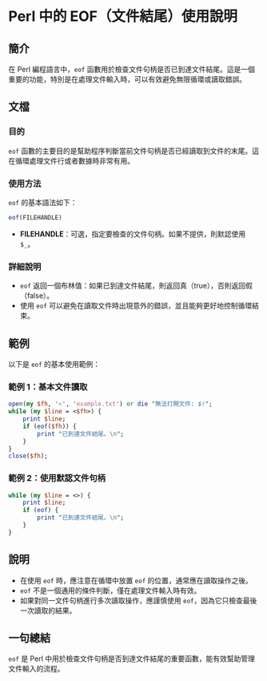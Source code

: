 <!--
Meta Description: # Perl 中的 EOF（文件結尾）使用說明 ## 簡介 在 Perl 編程語言中，`eof` 函數用於檢查文件句柄是否已到達文件結尾。這是一個重要的功能，特別是在處理文件輸入時，可以有效避免無限循環或讀取錯誤。 ## 文檔 ### 目的 `eof` 函數的主要目的是幫助程序判斷當前文件句柄是否已...
Meta Keywords: eof, perl, line, print, filehandle
-->

# Perl 中的 EOF（文件結尾）使用說明

## 簡介
在 Perl 編程語言中，`eof` 函數用於檢查文件句柄是否已到達文件結尾。這是一個重要的功能，特別是在處理文件輸入時，可以有效避免無限循環或讀取錯誤。

## 文檔
### 目的
`eof` 函數的主要目的是幫助程序判斷當前文件句柄是否已經讀取到文件的末尾。這在循環處理文件行或者數據時非常有用。

### 使用方法
`eof` 的基本語法如下：

```perl
eof(FILEHANDLE)
```

- **FILEHANDLE**：可選，指定要檢查的文件句柄。如果不提供，則默認使用 `$_`。

### 詳細說明
- `eof` 返回一個布林值：如果已到達文件結尾，則返回真（true），否則返回假（false）。
- 使用 `eof` 可以避免在讀取文件時出現意外的錯誤，並且能夠更好地控制循環結束。

## 範例
以下是 `eof` 的基本使用範例：

### 範例 1：基本文件讀取
```perl
open(my $fh, '<', 'example.txt') or die "無法打開文件: $!";
while (my $line = <$fh>) {
    print $line;
    if (eof($fh)) {
        print "已到達文件結尾。\n";
    }
}
close($fh);
```

### 範例 2：使用默認文件句柄
```perl
while (my $line = <>) {
    print $line;
    if (eof) {
        print "已到達文件結尾。\n";
    }
}
```

## 說明
- 在使用 `eof` 時，應注意在循環中放置 `eof` 的位置，通常應在讀取操作之後。
- `eof` 不是一個通用的條件判斷，僅在處理文件輸入時有效。
- 如果對同一文件句柄進行多次讀取操作，應謹慎使用 `eof`，因為它只檢查最後一次讀取的結果。

## 一句總結
`eof` 是 Perl 中用於檢查文件句柄是否到達文件結尾的重要函數，能有效幫助管理文件輸入的流程。